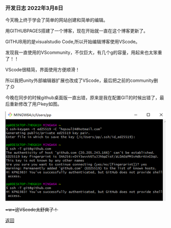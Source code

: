 ### 开发日志 2022年3月8日 ###

今天晚上终于学会了简单的网站创建和简单的编辑。

用GITHUBPAGES搭建了一个博客，现在开始就一直在这个博客更新了。

GITHUB用的是visualstudio Code,所以开始编辑博客使用VScode。

发现我一直使用的VScommunity，不仅巨大，有几个g的容量，用起来也太笨重了！！

VScode很精简，界面使用方便顺滑！

所以我把unity外部编辑器扩展也改成了VScode，最后把之前的community删了:D

今晚在同步的时候github桌面版一直出错，原来是我在配置GIT的时候出错了，最后重新修改了用户key如图。

![202238](/assets/images/202238.png)







~~=w=这VScode太舒爽了！~~




[返回](./)












